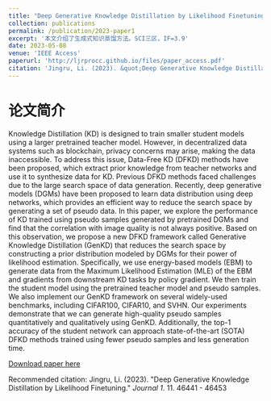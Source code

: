 ```yaml
---
title: "Deep Generative Knowledge Distillation by Likelihood Finetuning."
collection: publications
permalink: /publication/2023-paper1
excerpt: '本文介绍了生成式知识蒸馏方法。SCI三区，IF=3.9'
date: 2023-05-08
venue: 'IEEE Access'
paperurl: 'http://ljrprocc.github.io/files/paper_access.pdf'
citation: 'Jingru, Li. (2023). &quot;Deep Generative Knowledge Distillation by Likelihood Finetuning.&quot; <i>IEEE Access</i>. 11. 46441 - 46453'
---
```


论文简介
======

Knowledge Distillation (KD) is designed to train smaller student models using a larger pretrained teacher model. However, in decentralized data systems such as blockchain, privacy concerns may arise, making the data inaccessible. To address this issue, Data-Free KD (DFKD) methods have been proposed, which extract prior knowledge from teacher networks and use it to synthesize data for KD. Previous DFKD methods faced challenges due to the large search space of data generation. Recently, deep generative models (DGMs) have been proposed to learn data distribution using deep networks, which provides an efficient way to reduce the search space by generating a set of pseudo data. In this paper, we explore the performance of KD trained using pseudo samples generated by pretrained DGMs and find that the correlation with image quality is not always positive. Based on this observation, we propose a new DFKD framework called Generative Knowledge Distillation (GenKD) that reduces the search space by constructing a prior distribution modeled by DGMs for their power of likelihood estimation. Specifically, we use energy-based models (EBM) to generate data from the Maximum Likelihood Estimation (MLE) of the EBM and gradients from downstream KD tasks by policy gradient. We then train the student model using the pretrained teacher model and pseudo samples. We also implement our GenKD framework on several widely-used benchmarks, including CIFAR100, CIFAR10, and SVHN. Our experiments demonstrate that we can generate high-quality pseudo samples quantitatively and qualitatively using GenKD. Additionally, the top-1 accuracy of the student network can approach state-of-the-art (SOTA) DFKD methods trained using fewer pseudo samples and less generation time.

[Download paper here](http://ljrprocc.github.io/files/paper_access.pdf)

Recommended citation: Jingru, Li. (2023). "Deep Generative Knowledge Distillation by Likelihood Finetuning." <i>Journal 1</i>. 11. 46441 - 46453